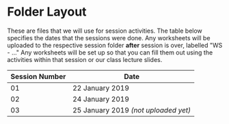 # Folder Layout
These are files that we will use for session activities. The table below specifies the dates that the sessions were done. Any worksheets will be uploaded to the respective session folder __after__ session is over, labelled "WS - ..." Any worksheets will be set up so that you can fill them out using the activities within that session or our class lecture slides.

|Session Number  |Date             |
|-----------------|-----------------|
|01      |22 January 2019  |
|02      |24 January 2019  |
|03      |25 January 2019 *(not uploaded yet)*|
